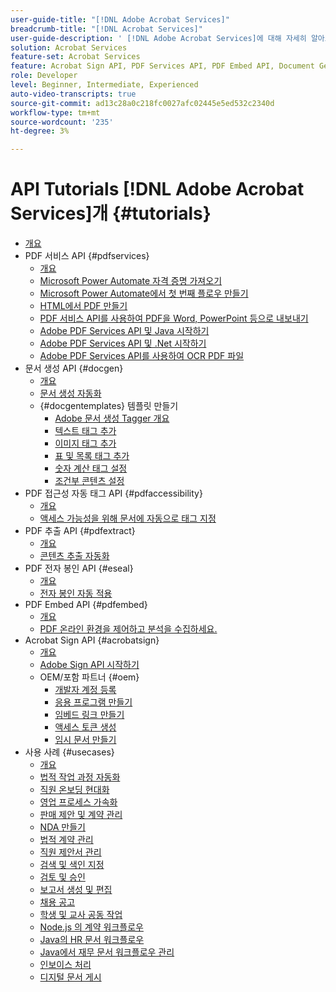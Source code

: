 ```yaml
---
user-guide-title: "[!DNL Adobe Acrobat Services]"
breadcrumb-title: "[!DNL Acrobat Services]"
user-guide-description: ' [!DNL Adobe Acrobat Services]에 대해 자세히 알아보기'
solution: Acrobat Services
feature-set: Acrobat Services
feature: Acrobat Sign API, PDF Services API, PDF Embed API, Document Generation API, PDF Accessibility Auto-Tag API, PDF Electronic Seal API, PDF Extract API
role: Developer
level: Beginner, Intermediate, Experienced
auto-video-transcripts: true
source-git-commit: ad13c28a0c218fc0027afc02445e5ed532c2340d
workflow-type: tm+mt
source-wordcount: '235'
ht-degree: 3%

---
```



# API Tutorials [!DNL Adobe Acrobat Services]개 {#tutorials}

+ [개요](overview.md)
+ PDF 서비스 API {#pdfservices}
   + [개요](pdfservices/overview-pdfservices.md)
   + [Microsoft Power Automate 자격 증명 가져오기](pdfservices/getting-credentials-power-automate.md)
   + [Microsoft Power Automate에서 첫 번째 플로우 만들기](pdfservices/create-workflow-power-automate.md)
   + [HTML에서 PDF 만들기](pdfservices/createpdffromhtml.md)
   + [PDF 서비스 API를 사용하여 PDF을 Word, PowerPoint 등으로 내보내기](pdfservices/exportpdf.md)
   + [Adobe PDF Services API 및 Java 시작하기](pdfservices/gettingstartedjava.md)
   + [Adobe PDF Services API 및 .Net 시작하기](pdfservices/gettingstartednet.md)
   + [Adobe PDF Services API를 사용하여 OCR PDF 파일](pdfservices/ocr.md)
+ 문서 생성 API {#docgen}
   + [개요](docgen/overview-docgen.md)
   + [문서 생성 자동화](docgen/automate-doc-gen.md)
   + {#docgentemplates} 템플릿 만들기
      + [Adobe 문서 생성 Tagger 개요](docgen/taggeroverview.md)
      + [텍스트 태그 추가](docgen/taggeraddtexttags.md)
      + [이미지 태그 추가](docgen/taggeraddimagetags.md)
      + [표 및 목록 태그 추가](docgen/taggertables.md)
      + [숫자 계산 태그 설정](docgen/taggercalculations.md)
      + [조건부 콘텐츠 설정](docgen/taggerconditional.md)
+ PDF 접근성 자동 태그 API {#pdfaccessibility}
   + [개요](pdfaccessibility/overview-accessibility.md)
   + [액세스 가능성을 위해 문서에 자동으로 태그 지정](pdfaccessibility/automatically-add-tags.md)
+ PDF 추출 API {#pdfextract}
   + [개요](pdfextract/overview-extract.md)
   + [콘텐츠 추출 자동화](pdfextract/automate-content-extraction.md)
+ PDF 전자 봉인 API {#eseal}
   + [개요](pdfelectronicseal/overview-electronic-seal.md)
   + [전자 봉인 자동 적용](pdfelectronicseal/automatically-apply-electronic-seal.md)
+ PDF Embed API {#pdfembed}
   + [개요](pdfembed/overview-embed.md)
   + [PDF 온라인 환경을 제어하고 분석을 수집하세요.](pdfembed/controlpdfexperience.md)
+ Acrobat Sign API {#acrobatsign}
   + [개요](acrobatsign/overview-sign.md)
   + [Adobe Sign API 시작하기](acrobatsign/signapi.md)
   + OEM/포함 파트너 {#oem}
      + [개발자 계정 등록](acrobatsign/sign-up-developer-account.md)
      + [응용 프로그램 만들기](acrobatsign/creating-your-application.md)
      + [임베드 링크 만들기](acrobatsign/creating-an-embed-link.md)
      + [액세스 토큰 생성](acrobatsign/generating-an-access-token.md)
      + [임시 문서 만들기](acrobatsign/creating-a-transient-document.md)
+ 사용 사례 {#usecases}
   + [개요](usecases/overview-usecases.md)
   + [법적 작업 과정 자동화](usecases/automatelegalworkflows.md)
   + [직원 온보딩 현대화](usecases/employeeonboarding.md)
   + [영업 프로세스 가속화](usecases/acceleratesales.md)
   + [판매 제안 및 계약 관리](usecases/sales.md)
   + [NDA 만들기](usecases/nda.md)
   + [법적 계약 관리](usecases/legal.md)
   + [직원 제안서 관리](usecases/offer.md)
   + [검색 및 색인 지정](usecases/searching.md)
   + [검토 및 승인](usecases/reviews.md)
   + [보고서 생성 및 편집](usecases/reportcreation.md)
   + [채용 공고](usecases/jobposting.md)
   + [학생 및 교사 공동 작업](usecases/educationcollab.md)
   + [Node.js 의 계약 워크플로우](usecases/agreementworkflowsnodejs.md)
   + [Java의 HR 문서 워크플로우](usecases/hragreementworkflowsjava.md)
   + [Java에서 재무 문서 워크플로우 관리](usecases/financeworkflowsjava.md)
   + [인보이스 처리](usecases/invoices.md)
   + [디지털 문서 게시](usecases/ddppdfembedapi.md)

